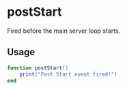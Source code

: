 # postStart

Fired before the main server loop starts.

## Usage

```lua
function postStart()
    print("Post Start event fired!")
end
```
